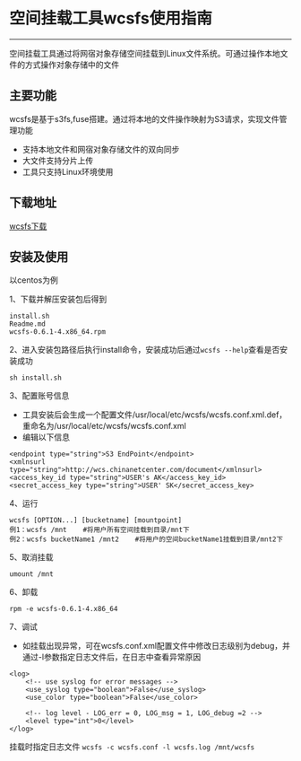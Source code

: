# 空间挂载工具wcsfs使用指南

---

空间挂载工具通过将网宿对象存储空间挂载到Linux文件系统。可通过操作本地文件的方式操作对象存储中的文件

## 主要功能
wcsfs是基于s3fs,fuse搭建。通过将本地的文件操作映射为S3请求，实现文件管理功能

 - 支持本地文件和网宿对象存储文件的双向同步
 - 大文件支持分片上传
 - 工具只支持Linux环境使用

## 下载地址
[wcsfs下载](http://wcsd.chinanetcenter.com/tool/wcsfs-0.6.1-8-centos-x86-64.zip)

## 安装及使用
以centos为例

1、下载并解压安装包后得到

```
install.sh
Readme.md
wcsfs-0.6.1-4.x86_64.rpm

```

2、进入安装包路径后执行install命令，安装成功后通过`wcsfs --help`查看是否安装成功

```
sh install.sh

```

3、配置账号信息

- 工具安装后会生成一个配置文件/usr/local/etc/wcsfs/wcsfs.conf.xml.def，重命名为/usr/local/etc/wcsfs/wcsfs.conf.xml
- 编辑以下信息

```
<endpoint type="string">S3 EndPoint</endpoint>
<xmlnsurl type="string">http://wcs.chinanetcenter.com/document</xmlnsurl>
<access_key_id type="string">USER's AK</access_key_id>
<secret_access_key type="string">USER' SK</secret_access_key>

```

4、运行

```
wcsfs [OPTION...] [bucketname] [mountpoint]
例1：wcsfs /mnt    #将用户所有空间挂载到目录/mnt下
例2：wcsfs bucketName1 /mnt2    #将用户的空间bucketName1挂载到目录/mnt2下
```

5、取消挂载

```
umount /mnt
```

6、卸载
```
rpm -e wcsfs-0.6.1-4.x86_64
```

7、调试

- 如挂载出现异常，可在wcsfs.conf.xml配置文件中修改日志级别为debug，并通过-l参数指定日志文件后，在日志中查看异常原因
```
<log>
	<!-- use syslog for error messages -->
	<use_syslog type="boolean">False</use_syslog>
 	<use_color type="boolean">False</use_color>

 	<!-- log level - LOG_err = 0, LOG_msg = 1, LOG_debug =2 -->
 	<level type="int">0</level>
</log>
```

挂载时指定日志文件
`wcsfs -c wcsfs.conf -l wcsfs.log /mnt/wcsfs`
